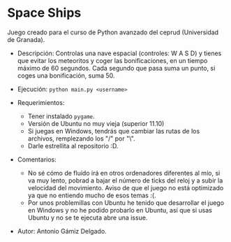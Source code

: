 # Space Ships

Juego creado para el curso de Python avanzado del ceprud (Universidad de Granada).

* Descripción: Controlas una nave espacial (controles: W A S D) y tienes que evitar los meteoritos y coger las bonificaciones, en un tiempo máximo de 60 segundos. Cada segundo que pasa suma un punto, si coges una bonificación, suma 50.

* Ejecución: `python main.py <username>`

* Requerimientos:
    * Tener instalado `pygame`.
    * Versión de Ubuntu no muy vieja (superior 11.10)
    * Si juegas en Windows, tendrás que cambiar las rutas de los archivos, remplezando los "/" por "\\".
    * Darle estrellita al repositorio :D.

* Comentarios: 
    * No sé cómo de fluído irá en otros ordenadores diferentes al mío, si va muy lento, pobrad a bajar el número de ticks del reloj y a subir la velocidad del movimiento. Aviso de que el juego no está optimizado ya que no entiendo mucho de esos temas :(.
    * Por unos problemillas con Ubuntu he tenido que desarrollar el juego en Windows y no he podido probarlo en Ubuntu, así que si usas Ubuntu y no se te ejecuta abre una issue.

* Autor: Antonio Gámiz Delgado.